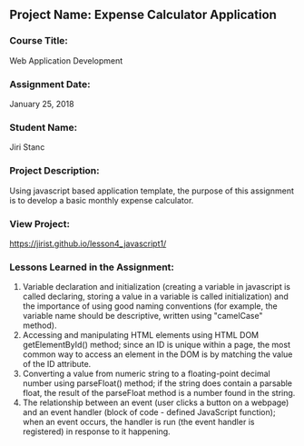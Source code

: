 ## Project Name:  Expense Calculator Application

### Course Title:
Web Application Development

### Assignment Date:  
January 25, 2018

### Student Name:  
Jiri Stanc

### Project Description:
Using javascript based application template, the purpose of this assignment is to develop a basic monthly expense calculator.

### View Project:
https://jirist.github.io/lesson4_javascript1/

### Lessons Learned in the Assignment:
1. Variable declaration and initialization (creating a variable in javascript is called declaring, storing a value in a variable is called initialization) and the importance of using good naming conventions (for example, the variable name should be descriptive, written using "camelCase" method).
2. Accessing and manipulating HTML elements using HTML DOM getElementById() method; since an ID is unique within a page, the most common way to access an element in the DOM is by matching the value of the ID attribute.
3. Converting a value from numeric string to a floating-point decimal number using parseFloat() method; if the string does contain a parsable float, the result of the parseFloat method is a number found in the string.
4. The relationship between an event (user clicks a button on a webpage) and an event handler (block of code - defined JavaScript function); when an event occurs, the handler is run (the event handler is registered) in response to it happening.



